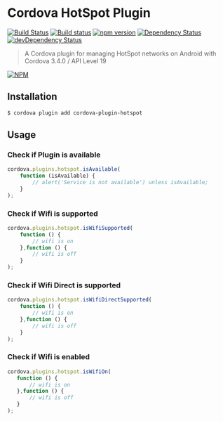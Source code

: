 # Cordova HotSpot Plugin


[![Build Status](https://travis-ci.org/hypery2k/cordova-hotspot-plugin.svg?branch=master)](https://travis-ci.org/hypery2k/cordova-hotspot-plugin) [![Build status](https://ci.appveyor.com/api/projects/status/d1g8ygx20or6htpg?svg=true)](https://ci.appveyor.com/project/hypery2k/cordova-hotspot-plugin) [![npm version](https://badge.fury.io/js/cordova-plugin-urlhandler.svg)](http://badge.fury.io/js/cordova-plugin-urlhandler) [![Dependency Status](https://david-dm.org/hypery2k/cordova-hotspot-plugin.svg)](https://david-dm.org/hypery2k/cordova-hotspot-plugin) [![devDependency Status](https://david-dm.org/hypery2k/cordova-hotspot-plugin/dev-status.svg)](https://david-dm.org/hypery2k/cordova-hotspot-plugin#info=devDependencies) 

> A Cordova plugin for managing HotSpot networks on Android with Cordova 3.4.0 / API Level 19
 
[![NPM](https://nodei.co/npm/cordova-plugin-hotspot.png)](https://nodei.co/npm/cordova-plugin-hotspot/)

## Installation

```bash
$ cordova plugin add cordova-plugin-hotspot
```
## Usage

### Check if Plugin is available

```javascript
cordova.plugins.hotspot.isAvailable(
    function (isAvailable) {
        // alert('Service is not available') unless isAvailable;
    }
);
```

### Check if Wifi is supported

```javascript
cordova.plugins.hotspot.isWifiSupported(
    function () {
        // wifi is on
    },function () {
        // wifi is off
    }
);
```

### Check if Wifi Direct is supported

```javascript
cordova.plugins.hotspot.isWifiDirectSupported(
    function () {
        // wifi is on
    },function () {
        // wifi is off
    }
);
```

### Check if Wifi is enabled
   
```javascript
cordova.plugins.hotspot.isWifiOn(
   function () {
       // wifi is on
   },function () {
       // wifi is off
   }
);
```